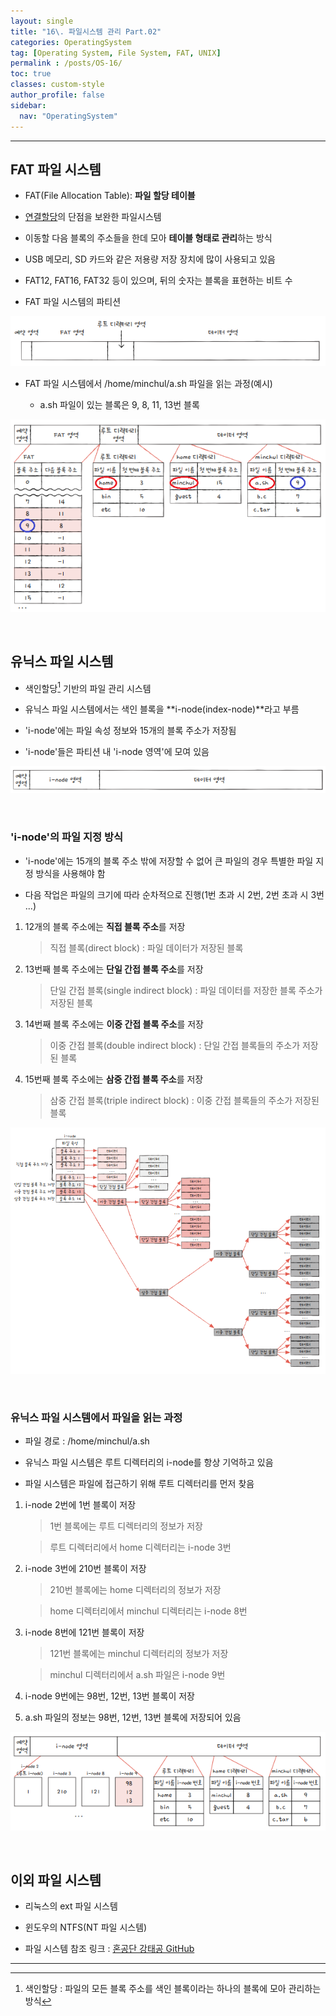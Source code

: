 ```yaml
---
layout: single
title: "16\. 파일시스템 관리 Part.02"
categories: OperatingSystem
tag: [Operating System, File System, FAT, UNIX]
permalink : /posts/OS-16/
toc: true
classes: custom-style
author_profile: false
sidebar:
  nav: "OperatingSystem"
---
```


<hr>

## FAT 파일 시스템  

* FAT(File Allocation Table): **파일 할당 테이블**  

* [연결할당]의 단점을 보완한 파일시스템  

* 이동할 다음 블록의 주소들을 한데 모아 **테이블 형태로 관리**하는 방식  

* USB 메모리, SD 카드와 같은 저용량 저장 장치에 많이 사용되고 있음  

* FAT12, FAT16, FAT32 등이 있으며, 뒤의 숫자는 블록을 표현하는 비트 수

* FAT 파일 시스템의 파티션

![image](../../assets/images/OperatingSystem/FileSystem02-1.PNG)

* FAT 파일 시스템에서 /home/minchul/a.sh 파일을 읽는 과정(예시)

  * a.sh 파일이 있는 블록은 9, 8, 11, 13번 블록

![image](../../assets/images/OperatingSystem/FileSystem02-2.PNG)

[연결할당]: ../OS-15/

<br>

## 유닉스 파일 시스템

* 색인할당[^1] 기반의 파일 관리 시스템 

* 유닉스 파일 시스템에서는 색인 블록을 **i-node(index-node)**라고 부름

* 'i-node'에는 파일 속성 정보와 15개의 블록 주소가 저장됨

* 'i-node'들은 파티션 내 'i-node 영역'에 모여 있음

![image](../../assets/images/OperatingSystem/FileSystem02-3.PNG)

<br>

### 'i-node'의 파일 지정 방식

* 'i-node'에는 15개의 블록 주소 밖에 저장할 수 없어 큰 파일의 경우 특별한 파일 지정 방식을 사용해야 함

* 다음 작업은 파일의 크기에 따라 순차적으로 진행(1번 초과 시 2번, 2번 초과 시 3번 \.\.\.)

1. 12개의 블록 주소에는 **직접 블록 주소**를 저장
    > 직접 블록(direct block) : 파일 데이터가 저장된 블록

2. 13번째 블록 주소에는 **단일 간접 블록 주소**를 저장 
    > 단일 간접 블록(single indirect block) : 파일 데이터를 저장한 블록 주소가 저장된 블록

3. 14번째 블록 주소에는 **이중 간접 블록 주소**를 저장
    > 이중 간접 블록(double indirect block) : 단일 간접 블록들의 주소가 저장된 블록

4. 15번째 블록 주소에는 **삼중 간접 블록 주소**를 저장
    > 삼중 간접 블록(triple indirect block) : 이중 간접 블록들의 주소가 저장된 블록 

![image](../../assets/images/OperatingSystem/FileSystem02-4.PNG)

<br>

### 유닉스 파일 시스템에서 파일을 읽는 과정

* 파일 경로 : /home/minchul/a.sh  

* 유닉스 파일 시스템은 루트 디렉터리의 i-node를 항상 기억하고 있음  

* 파일 시스템은 파일에 접근하기 위해 루트 디렉터리를 먼저 찾음  

1. i-node 2번에 1번 블록이 저장    

    > 1번 블록에는 루트 디렉터리의 정보가 저장

    > 루트 디렉터리에서 home 디렉터리는 i-node 3번

2. i-node 3번에 210번 블록이 저장  

    > 210번 블록에는 home 디렉터리의 정보가 저장

    > home 디렉터리에서 minchul 디렉터리는 i-node 8번

3. i-node 8번에 121번 블록이 저장  

    > 121번 블록에는 minchul 디렉터리의 정보가 저장

    > minchul 디렉터리에서 a.sh 파일은 i-node 9번

4. i-node 9번에는 98번, 12번, 13번 블록이 저장  

5. a.sh 파일의 정보는 98번, 12번, 13번 블록에 저장되어 있음

![image](../../assets/images/OperatingSystem/FileSystem02-5.PNG)

<br>

## 이외 파일 시스템

* 리눅스의 ext 파일 시스템  

* 윈도우의 NTFS(NT 파일 시스템)  

* 파일 시스템 참조 링크 : [혼공단 강태공 GitHub](https://github.com/kangtegong/self-learning-cs/blob/main/file_system/file_system.md)  

<hr>

[^1]: 색인할당 : 파일의 모든 블록 주소를 색인 블록이라는 하나의 블록에 모아 관리하는 방식
